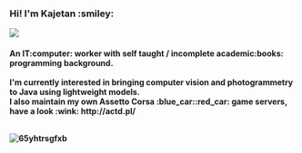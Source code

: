 <h3>Hi! I'm Kajetan :smiley:
  
  ![](https://komarev.com/ghpvc/?username=kajmeter&color=green)
  <h4>An IT:computer: worker with self taught / incomplete academic:books: programming background.<br>
<br>
I'm currently interested in bringing computer vision and photogrammetry to Java using lightweight models.
  <br>
I also maintain my own Assetto Corsa :blue_car::red_car: game servers, have a look :wink: http://actd.pl/
  <br><br>

![65yhtrsgfxb](https://user-images.githubusercontent.com/85412627/231771364-8a2ab3c9-3885-462e-b0fb-a8e7138d1a15.jpg)
